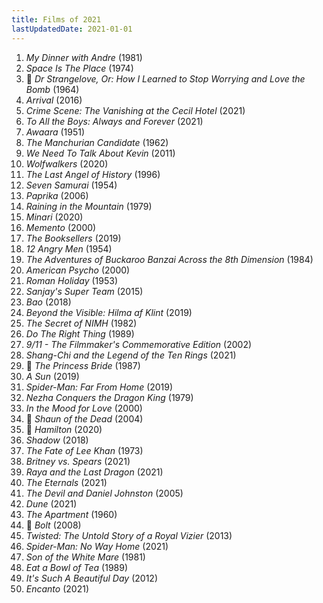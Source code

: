 ```yaml
---
title: Films of 2021
lastUpdatedDate: 2021-01-01
---
```


1. *My Dinner with Andre* (1981)
2. *Space Is The Place* (1974)
3. 🔁 *Dr Strangelove, Or: How I Learned to Stop Worrying and Love the Bomb* (1964)
4. *Arrival* (2016)
5. *Crime Scene: The Vanishing at the Cecil Hotel* (2021)
6. *To All the Boys: Always and Forever* (2021)
7. *Awaara* (1951)
8. *The Manchurian Candidate* (1962)
9. *We Need To Talk About Kevin* (2011)
10. *Wolfwalkers* (2020)
11. *The Last Angel of History* (1996)
12. *Seven Samurai* (1954)
13. *Paprika* (2006)
14. *Raining in the Mountain* (1979)
15. *Minari* (2020)
16. *Memento* (2000)
17. *The Booksellers* (2019)
18. *12 Angry Men* (1954)
19. *The Adventures of Buckaroo Banzai Across the 8th Dimension* (1984)
20. *American Psycho* (2000)
21. *Roman Holiday* (1953)
22. *Sanjay's Super Team* (2015) 
23. *Bao* (2018)
24. *Beyond the Visible: Hilma af Klint* (2019)
25. *The Secret of NIMH* (1982)
26. *Do The Right Thing* (1989)
27. *9/11 - The Filmmaker's Commemorative Edition* (2002)
28. *Shang-Chi and the Legend of the Ten Rings* (2021)
29. 🔁 *The Princess Bride* (1987)
30. *A Sun* (2019)
31. *Spider-Man: Far From Home* (2019)
32. *Nezha Conquers the Dragon King* (1979)
33. *In the Mood for Love* (2000)
34. 🔁 *Shaun of the Dead* (2004)
35. 🔁 *Hamilton* (2020)
36. *Shadow* (2018)
37. *The Fate of Lee Khan* (1973)
38. *Britney vs. Spears* (2021)
39. *Raya and the Last Dragon* (2021)
40. *The Eternals* (2021)
41. *The Devil and Daniel Johnston* (2005)
42. *Dune* (2021)
43. *The Apartment* (1960)
44. 🔁 *Bolt* (2008)
45. *Twisted: The Untold Story of a Royal Vizier* (2013)
46. *Spider-Man: No Way Home* (2021)
47. *Son of the White Mare* (1981)
48. *Eat a Bowl of Tea* (1989)
49. *It's Such A Beautiful Day* (2012)
50. *Encanto* (2021)
